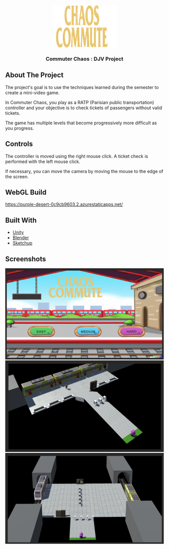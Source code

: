 <!-- PROJECT LOGO -->
<br />
<div>
  <p align="center">
    <img src="Images/logo.png" alt="Logo" width="205" height="134">
  </p>

<h3 align="center">Commuter Chaos : DJV Project</h3>

</div>


<!-- ABOUT THE PROJECT -->

## About The Project
The project's goal is to use the techniques learned during the semester to create a mini-video game. 

In Commuter Chaos, you play as a RATP (Parisian public transportation) controller and your objective is to check tickets of passengers without valid tickets. 

The game has multiple levels that become progressively more difficult as you progress.
## Controls 

The controller is moved using the right mouse click. 
A ticket check is performed with the left mouse click. 

If necessary, you can move the camera by moving the mouse to the edge of the screen.

## WebGL Build 

https://purple-desert-0c9cb9603.2.azurestaticapps.net/


## Built With

* [Unity](https://unity.com/fr)
* [Blender](https://www.blender.org/)
* [Sketchup](https://www.sketchup.com/fr)

## Screenshots

<img src="Images/screenshot_1.png">
<img src="Images/screenshot_3.png">
<img src="Images/screenshot_2.png">


